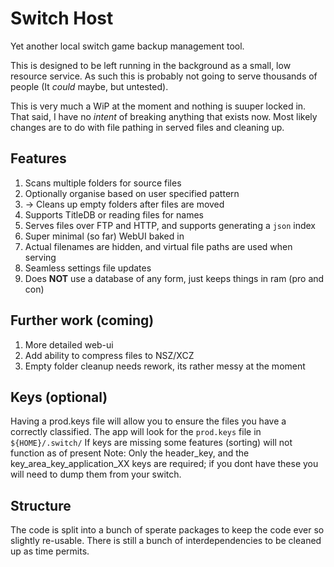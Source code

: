 # Switch Host

Yet another local switch game backup management tool.

This is designed to be left running in the background as a small, low resource service.
As such this is probably not going to serve thousands of people (It _could_ maybe, but untested).

This is very much a WiP at the moment and nothing is suuper locked in.
That said, I have no _intent_ of breaking anything that exists now.
Most likely changes are to do with file pathing in served files and cleaning up.

## Features

1. Scans multiple folders for source files
1. Optionally organise based on user specified pattern
1. -> Cleans up empty folders after files are moved
1. Supports TitleDB or reading files for names
1. Serves files over FTP and HTTP, and supports generating a `json` index
1. Super minimal (so far) WebUI baked in
1. Actual filenames are hidden, and virtual file paths are used when serving
1. Seamless settings file updates
1. Does **NOT** use a database of any form, just keeps things in ram (pro and con)

## Further work (coming)

1. More detailed web-ui
1. Add ability to compress files to NSZ/XCZ
1. Empty folder cleanup needs rework, its rather messy at the moment

## Keys (optional)

Having a prod.keys file will allow you to ensure the files you have a correctly classified. The app will look for the `prod.keys` file in `${HOME}/.switch/`
If keys are missing some features (sorting) will not function as of present
Note: Only the header_key, and the key_area_key_application_XX keys are required; if you dont have these you will need to dump them from your switch.

## Structure

The code is split into a bunch of sperate packages to keep the code ever so slightly re-usable.
There is still a bunch of interdependencies to be cleaned up as time permits.

